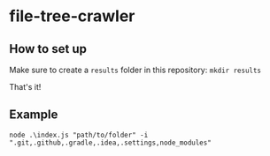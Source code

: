 # file-tree-crawler
## How to set up
Make sure to create a `results` folder in this repository:
`mkdir results`

That's it!
## Example
`node .\index.js "path/to/folder" -i ".git,.github,.gradle,.idea,.settings,node_modules"`